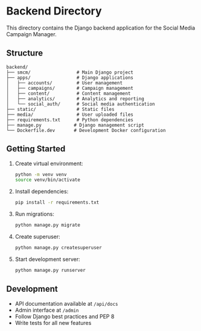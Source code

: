 # Backend Directory

This directory contains the Django backend application for the Social Media Campaign Manager.

## Structure

```
backend/
├── smcm/                 # Main Django project
├── apps/                 # Django applications
│   ├── accounts/         # User management
│   ├── campaigns/        # Campaign management
│   ├── content/          # Content management
│   ├── analytics/        # Analytics and reporting
│   └── social_auth/      # Social media authentication
├── static/               # Static files
├── media/                # User uploaded files
├── requirements.txt      # Python dependencies
├── manage.py            # Django management script
└── Dockerfile.dev       # Development Docker configuration
```

## Getting Started

1. Create virtual environment:
   ```bash
   python -m venv venv
   source venv/bin/activate
   ```

2. Install dependencies:
   ```bash
   pip install -r requirements.txt
   ```

3. Run migrations:
   ```bash
   python manage.py migrate
   ```

4. Create superuser:
   ```bash
   python manage.py createsuperuser
   ```

5. Start development server:
   ```bash
   python manage.py runserver
   ```

## Development

- API documentation available at `/api/docs`
- Admin interface at `/admin`
- Follow Django best practices and PEP 8
- Write tests for all new features